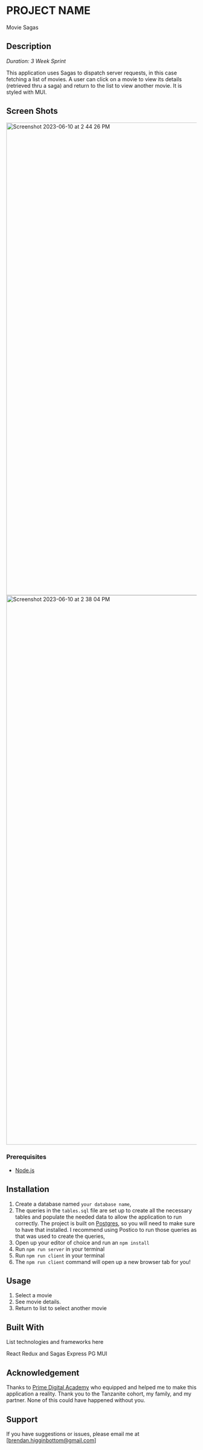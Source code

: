 
# PROJECT NAME
Movie Sagas

## Description

_Duration: 3 Week Sprint_

This application uses Sagas to dispatch server requests, in this case fetching a list of movies. A user can click on a movie to view its details (retrieved thru a saga) and return to the list to view another movie. It is styled with MUI. 


## Screen Shots

<img width="1248" alt="Screenshot 2023-06-10 at 2 44 26 PM" src="https://github.com/brendanhigginbottom/weekend-movie-sagas/assets/111456731/f450eea8-2538-47f6-bf4c-6619494bd63d">

<img width="1451" alt="Screenshot 2023-06-10 at 2 38 04 PM" src="https://github.com/brendanhigginbottom/weekend-movie-sagas/assets/111456731/e27b6abc-52ac-4a89-aa01-82f61a5ccc4b">
 
### Prerequisites

- [Node.js](https://nodejs.org/en/)

## Installation

1. Create a database named `your database name`,
2. The queries in the `tables.sql` file are set up to create all the necessary tables and populate the needed data to allow the application to run correctly. The project is built on [Postgres](https://www.postgresql.org/download/), so you will need to make sure to have that installed. I recommend using Postico to run those queries as that was used to create the queries, 
3. Open up your editor of choice and run an `npm install`
4. Run `npm run server` in your terminal
5. Run `npm run client` in your terminal
6. The `npm run client` command will open up a new browser tab for you!

## Usage

1. Select a movie
2. See movie details.
3. Return to list to select another movie

## Built With

List technologies and frameworks here

React
Redux and Sagas
Express
PG 
MUI


## Acknowledgement
Thanks to [Prime Digital Academy](www.primeacademy.io) who equipped and helped me to make this application a reality. Thank you to the Tanzanite cohort, my family, and my partner. None of this could have happened without you. 

## Support
If you have suggestions or issues, please email me at [brendan.higginbottom@gmail.com]
